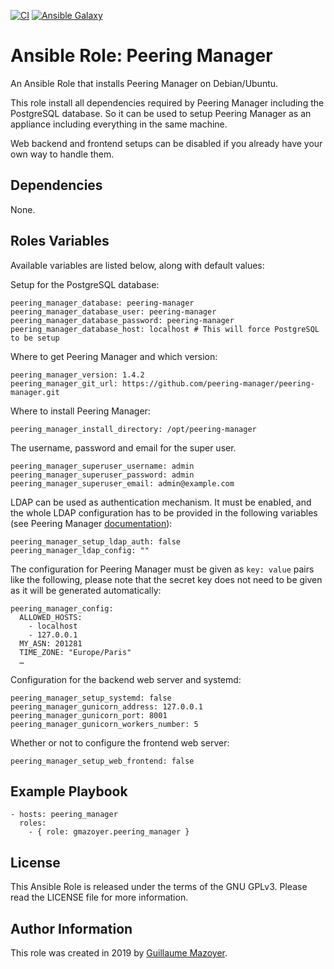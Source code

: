 [![CI](https://github.com/peering-manager/ansible-role-peering-manager/workflows/CI/badge.svg?event=push)](https://github.com/peering-manager/ansible-role-peering-manager/actions?query=workflow%3ACI)
[![Ansible Galaxy](https://img.shields.io/badge/ansible--galaxy-peering--manager-blue.svg)](https://galaxy.ansible.com/gmazoyer/peering_manager)

# Ansible Role: Peering Manager

An Ansible Role that installs Peering Manager on Debian/Ubuntu.

This role install all dependencies required by Peering Manager including the
PostgreSQL database. So it can be used to setup Peering Manager as an appliance
including everything in the same machine.

Web backend and frontend setups can be disabled if you already have your own
way to handle them.

## Dependencies

None.

## Roles Variables

Available variables are listed below, along with default values:

Setup for the PostgreSQL database:

    peering_manager_database: peering-manager
    peering_manager_database_user: peering-manager
    peering_manager_database_password: peering-manager
    peering_manager_database_host: localhost # This will force PostgreSQL to be setup

Where to get Peering Manager and which version:

    peering_manager_version: 1.4.2
    peering_manager_git_url: https://github.com/peering-manager/peering-manager.git

Where to install Peering Manager:

    peering_manager_install_directory: /opt/peering-manager

The username, password and email for the super user.

    peering_manager_superuser_username: admin
    peering_manager_superuser_password: admin
    peering_manager_superuser_email: admin@example.com

LDAP can be used as authentication mechanism. It must be enabled, and the whole
LDAP configuration has to be provided in the following variables (see Peering
Manager
[documentation](https://peering-manager.readthedocs.io/en/latest/setup/ldap/)):

    peering_manager_setup_ldap_auth: false
    peering_manager_ldap_config: ""

The configuration for Peering Manager must be given as `key: value` pairs like
the following, please note that the secret key does not need to be given as it
will be generated automatically:

    peering_manager_config:
      ALLOWED_HOSTS:
        - localhost
        - 127.0.0.1
      MY_ASN: 201281
      TIME_ZONE: "Europe/Paris"
      …

Configuration for the backend web server and systemd:

    peering_manager_setup_systemd: false
    peering_manager_gunicorn_address: 127.0.0.1
    peering_manager_gunicorn_port: 8001
    peering_manager_gunicorn_workers_number: 5

Whether or not to configure the frontend web server:

    peering_manager_setup_web_frontend: false

## Example Playbook

    - hosts: peering_manager
      roles:
        - { role: gmazoyer.peering_manager }

## License

This Ansible Role is released under the terms of the GNU GPLv3. Please read
the LICENSE file for more information.

## Author Information

This role was created in 2019 by [Guillaume Mazoyer](https://mazoyer.eu).
